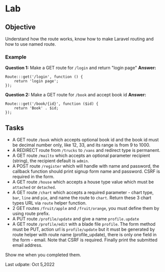 # Lab 

## Objective
Understand how the route works,  know how to make Laravel routing and how to use named route.

### Example
**Question 1:** Make a GET route for  `/login` and return "login page"
**Answer:**
```
Route:::get('/login', function () {
	return 'login page';
});
```

**Question 2:** Make a GET route for  `/book` and accept book id 
**Answer:**
```
Route:::get('/book/{id}', function ($id) {
	return 'Book' . $id;
});
```


## Tasks
- A GET route `/book` which accepts optional book id and the book id must be decimal number only, like 12, 33, and its range is from 9 to 1000.
- A REDIRECT route from `/trucks` to `/vans` and redirect type is permanent.
- A GET route `/mailto` which accepts an optional parameter recipient (string), the recipient default is `admin`.
- A POST route `/register` which will handle with name and password, the callback function should print signup form name and password. CSRF is required in the form.
- A GET route `/house` which accepts a house type value which must be `attached` or `detached`.
- A GET route `/chart` which accepts a required parameter - chart type, `bar`, `line` and `pie`, and name the route to `chart`. Return these 3 chart types URL via `route` helper function.
- 2 GET routes `/fruit/apple` and `/fruit/orange`, you must define them by using route prefix.
- A PUT route `/profile/update` and give a name `profile.update`
- A GET route `/profile/edit` with a blade file `profile`. The form method must be PUT, action url is `profile/update` but it must be generated by route helper with route name (profile_update), there is only one field in the form - email. Note that CSRF is required. Finally print the submitted email address.

Show me when you completed them.

Last udpate: Oct 5,2022